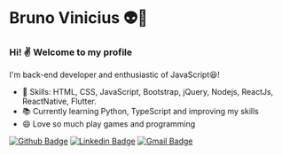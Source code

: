 # Bruno Vinicius :alien::rocket:

### Hi! ✌️ Welcome to my profile

I'm back-end developer and enthusiastic of JavaScript😆! 

- 📌 Skills: HTML, CSS, JavaScript, Bootstrap, jQuery, Nodejs, ReactJs, ReactNative, Flutter.
- 📚 Currently learning Python, TypeScript and improving my skills
- 😄 Love so much play games and programming


[![Github Badge](https://img.shields.io/badge/-Brunoskk-000?style=flat-square&logo=Github&logoColor=white&link=https://github.com/Brunoskk)](https://github.com/Brunoskk)
[![Linkedin Badge](https://img.shields.io/badge/-Brunoskk-blue?style=flat-square&logo=Linkedin&logoColor=white&link=https://www.linkedin.com/in/bruno-vinicius-74436939/)](https://www.linkedin.com/in/bruno-vinicius-74436939/)
[![Gmail Badge](https://img.shields.io/badge/-gmail-c14438?style=flat-square&logo=Gmail&logoColor=white&link=mailto:themaximusgames@gmail.com)](mailto:themaximusgames@gmail.com)

